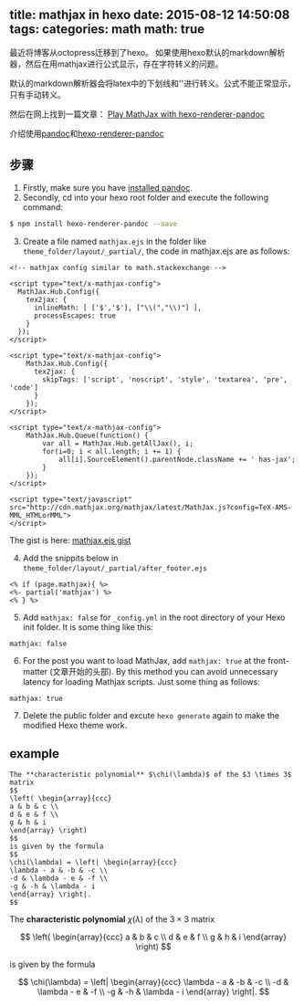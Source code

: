 title: mathjax in hexo
date: 2015-08-12 14:50:08
tags:
categories: math
math: true
---

最近将博客从octopress迁移到了hexo。
如果使用hexo默认的markdown解析器，然后在用mathjax进行公式显示，存在字符转义的问题。

默认的markdown解析器会将latex中的下划线和'\'进行转义。公式不能正常显示，只有手动转义。

然后在网上找到一篇文章：
[Play MathJax with hexo-renderer-pandoc](http://blog.yuanbin.me/posts/2014/05/play-mathjax-with-pandoc.html)

介绍使用[pandoc](http://pandoc.org/)和[hexo-renderer-pandoc](https://github.com/wzpan/hexo-renderer-pandoc)

<!-- more -->

## 步骤

1. Firstly, make sure you have [installed pandoc](http://pandoc.org/installing.html).
2. Secondly, cd into your hexo root folder and execute the following command:

```bash
$ npm install hexo-renderer-pandoc --save
```

3. Create a file named `mathjax.ejs` in the folder like `theme_folder/layout/_partial/`, the code in mathjax.ejs are as follows:

```
<!-- mathjax config similar to math.stackexchange -->

<script type="text/x-mathjax-config">
  MathJax.Hub.Config({
    tex2jax: {
      inlineMath: [ ['$','$'], ["\\(","\\)"] ],
      processEscapes: true
    }
  });
</script>

<script type="text/x-mathjax-config">
    MathJax.Hub.Config({
      tex2jax: {
        skipTags: ['script', 'noscript', 'style', 'textarea', 'pre', 'code']
      }
    });
</script>

<script type="text/x-mathjax-config">
    MathJax.Hub.Queue(function() {
        var all = MathJax.Hub.getAllJax(), i;
        for(i=0; i < all.length; i += 1) {
            all[i].SourceElement().parentNode.className += ' has-jax';
        }
    });
</script>

<script type="text/javascript" src="http://cdn.mathjax.org/mathjax/latest/MathJax.js?config=TeX-AMS-MML_HTMLorMML">
</script>
```

The gist is here: [mathjax.ejs gist](https://gist.github.com/billryan/3e2804c717c91a75aa55#file-mathjax-ejs)

4. Add the snippits below in `theme_folder/layout/_partial/after_footer.ejs`
```
<% if (page.mathjax){ %>
<%- partial('mathjax') %>
<% } %>
```

5. Add `mathjax: false` for `_config.yml` in the root directory of your Hexo init folder. It is some thing like this:
```
mathjax: false
```

6. For the post you want to load MathJax, add `mathjax: true` at the front-matter (文章开始的头部). By this method you can avoid unnecessary latency for loading Mathjax scripts. Just some thing as follows:
```
mathjax: true
```

7. Delete the public folder and excute `hexo generate` again to make the modified Hexo theme work.

## example

```
The **characteristic polynomial** $\chi(\lambda)$ of the $3 \times 3$ matrix
$$
\left( \begin{array}{ccc}
a & b & c \\
d & e & f \\
g & h & i
\end{array} \right)
$$
is given by the formula
$$
\chi(\lambda) = \left| \begin{array}{ccc}
\lambda - a & -b & -c \\
-d & \lambda - e & -f \\
-g & -h & \lambda - i
\end{array} \right|.
$$
```

The **characteristic polynomial** $\chi(\lambda)$ of the $3 \times 3$ matrix

$$
\left( \begin{array}{ccc}
a & b & c \\
d & e & f \\
g & h & i
\end{array} \right)
$$

is given by the formula

$$
\chi(\lambda) = \left| \begin{array}{ccc}
\lambda - a & -b & -c \\
-d & \lambda - e & -f \\
-g & -h & \lambda - i
\end{array} \right|.
$$